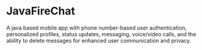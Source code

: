 # JavaFireChat
A java based mobile app with phone number-based user authentication, personalized profiles, status updates, messaging, voice/video calls, and the ability to delete messages for enhanced user communication and privacy.
